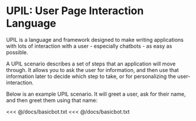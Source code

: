 # UPIL: User Page Interaction Language
UPIL is a language and framework designed to make writing applications with lots of interaction with a user - especially chatbots - as easy as possible.

A UPIL scenario describes a set of steps that an application will move through. It allows you to ask the user for information, and then use that information later to decide which step to take, or for personalizing the user-interaction.

Below is an example UPIL scenario. It will greet a user, ask for their name, and then greet them using that name:

<<< @/docs/basicbot.txt
<UpilBot>
<<< @/docs/basicbot.txt
</UpilBot>

